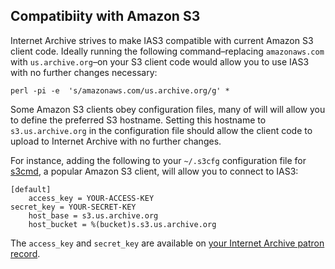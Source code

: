 ## Compatibiity with Amazon S3

Internet Archive strives to make IAS3 compatible with current Amazon S3 client code. Ideally running the following command–replacing `amazonaws.com` with `us.archive.org`–on your S3 client code would allow you to use IAS3 with no further changes necessary:

    perl -pi -e  's/amazonaws.com/us.archive.org/g' *

Some Amazon S3 clients obey configuration files, many of will will allow you to define the preferred S3 hostname. Setting this hostname to `s3.us.archive.org` in the configuration file should allow the client code to upload to Internet Archive with no further changes.

For instance, adding the following to your `~/.s3cfg` configuration file for [s3cmd](http://s3tools.org/s3cmd), a popular Amazon S3 client, will allow you to connect to IAS3:

    [default]
		access_key = YOUR-ACCESS-KEY		
    secret_key = YOUR-SECRET-KEY
		host_base = s3.us.archive.org
		host_bucket = %(bucket)s.s3.us.archive.org

The `access_key` and `secret_key` are available on [your Internet Archive patron record](http://www.archive.org/account/s3.php).
